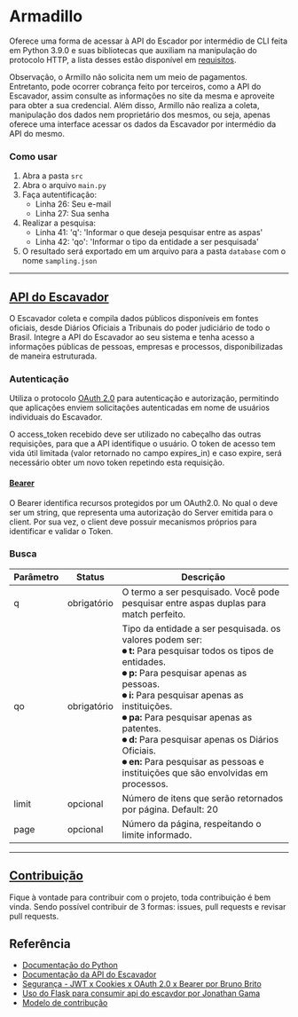 # Armadillo

Oferece uma forma de acessar à API do Escador por intermédio de CLI feita em Python 3.9.0 e suas bibliotecas que auxiliam na manipulação do protocolo HTTP, a lista desses estão disponível em [requisitos](https://github.com/sswellington/armadillo/blob/main/requirements.txt).

Observação, o Armillo não solicita nem um meio de pagamentos.
Entretanto, pode ocorrer cobrança feito por terceiros, como a API do Escavador, assim consulte as informações no site da mesma e aproveite para obter a sua credencial.
Além disso, Armillo não realiza a coleta, manipulação dos dados nem proprietário dos mesmos, ou seja, apenas oferece uma interface acessar os dados da Escavador por intermédio da API do mesmo.

### Como usar
1. Abra a pasta `src`
2. Abra o arquivo `main.py`
3. Faça autentificação:
    * Linha 26: Seu e-mail
    * Linha 27: Sua senha
4. Realizar a pesquisa:
    * Linha 41: 'q': 'Informar o que deseja pesquisar entre as aspas'
    * Linha 42: 'qo': 'Informar o tipo da entidade a ser pesquisada'
5. O resultado será exportado em um arquivo para a pasta `database` com o nome `sampling.json`

---

## [API do Escavador](https://api.escavador.com/docs/#api-do-escavador)

O Escavador coleta e compila dados públicos disponíveis em fontes oficiais, desde Diários Oficiais a Tribunais do poder judiciário de todo o Brasil. 
Integre a API do Escavador ao seu sistema e tenha acesso a informações públicas de pessoas, empresas e processos, disponibilizadas de maneira estruturada.

### Autenticação

Utiliza o protocolo [OAuth 2.0](https://tools.ietf.org/html/rfc6749) para autenticação e autorização, permitindo que aplicações enviem solicitações autenticadas em nome de usuários individuais do Escavador.

O access_token recebido deve ser utilizado no cabeçalho das outras requisições, para que a API identifique o usuário. 
O token de acesso tem vida útil limitada (valor retornado no campo expires_in) e caso expire, será necessário obter um novo token repetindo esta requisição.

#### [Bearer](https://tools.ietf.org/html/rfc6750) 

O Bearer identifica recursos protegidos por um OAuth2.0.
No qual o <token> deve ser um string, que representa uma autorização do Server emitida para o client. 
Por sua vez, o client deve possuir mecanismos próprios para identificar e validar o Token.

### Busca

| Parâmetro | Status | Descrição |
|---|---|---|
| q | obrigatório | O termo a ser pesquisado. Você pode pesquisar entre aspas duplas para match perfeito.|
| qo | obrigatório | Tipo da entidade a ser pesquisada. os valores podem ser: <br> **⏺ t:** Para pesquisar todos os tipos de entidades. <br> **⏺ p:** Para pesquisar apenas as pessoas. <br> **⏺ i:** Para pesquisar apenas as instituições. <br> **⏺ pa:** Para pesquisar apenas as patentes. <br> **⏺ d:** Para pesquisar apenas os Diários Oficiais. <br> **⏺ en:** Para pesquisar as pessoas e instituições que são envolvidas em processos. |
| limit | opcional | Número de itens que serão retornados por página. Default: 20 |
| page | opcional | Número da página, respeitando o limite informado. |

---

## [Contribuição](https://github.com/sswellington/armadillo/blob/main/CONTRIBUTING.md)  

Fique à vontade para contribuir com o projeto, toda contribuição é bem vinda.
Sendo possível contribuir de 3 formas: issues, pull requests e revisar pull requests.

## Referência
* [Documentação do Python](https://docs.python.org/3/)
* [Documentação da API  do Escavador](https://api.escavador.com/docs/)
* [Segurança - JWT x Cookies x OAuth 2.0 x Bearer por Bruno Brito](https://www.brunobrito.net.br/jwt-cookies-oauth-bearer/)
* [Uso do Flask para consumir api do escavdor por Jonathan Gama](https://github.com/JonathanGamaS/consumo_api_escavador)
* [Modelo de contribução](https://github.com/kelvins/Algoritmos-e-Estruturas-de-Dados/blob/main/CONTRIBUTING.md)